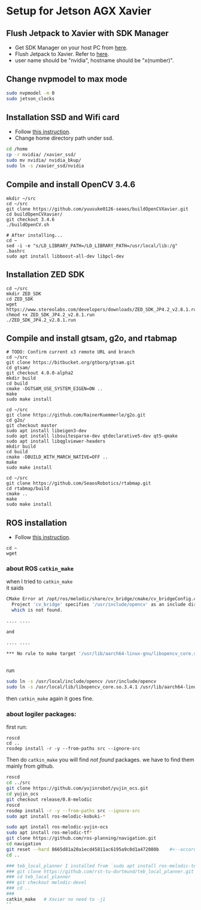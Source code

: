 # Setup for Jetson AGX Xavier

## Flush Jetpack to Xavier with SDK Manager
- Get SDK Manager on your host PC from [here](https://developer.nvidia.com/embedded/downloads).
- Flush Jetpack to Xavier. Refer to [here](https://docs.nvidia.com/sdk-manager/install-with-sdkm-jetson/index.html).
- user name should be "nvidia", hostname should be "x(number)".

## Change nvpmodel to max mode
```bash
sudo nvpmodel -m 0
sudo jetson_clocks
```

## Installation SSD and Wifi card
- Follow [this instruction](https://medium.com/@ramin.nabati/installing-an-nvme-ssd-drive-on-nvidia-jetson-xavier-37183c948978).
- Change home directory path under ssd.
```bash
cd /home
cp -r nvidia/ /xavier_ssd/
sudo mv nvidia/ nvidia_bkup/
sudo ln -s /xavier_ssd/nvidia
```

## Compile and install OpenCV 3.4.6
```
mkdir ~/src
cd ~/src
git clone https://github.com/yuusuke0126-seaos/buildOpenCVXavier.git
cd buildOpenCVXavier/
git checkout 3.4.6
./buildOpenCV.sh

# After installing...
cd ~
sed -i -e "s/LD_LIBRARY_PATH=/LD_LIBRARY_PATH=/usr/local/lib:/g" .bashrc
sudo apt install libboost-all-dev libpcl-dev
```

## Installation ZED SDK
```
cd ~/src
mkdir ZED_SDK
cd ZED_SDK
wget https://www.stereolabs.com/developers/downloads/ZED_SDK_JP4.2_v2.8.1.run
chmod +x ZED_SDK_JP4.2_v2.8.1.run
./ZED_SDK_JP4.2_v2.8.1.run
```

## Compile and install gtsam, g2o, and rtabmap
```
# TODO: Confirm current x3 remote URL and branch
cd ~/src
git clone https://bitbucket.org/gtborg/gtsam.git
cd gtsam/
git checkout 4.0.0-alpha2
mkdir build
cd build
cmake -DGTSAM_USE_SYSTEM_EIGEN=ON ..
make
sudo make install

cd ~/src
git clone https://github.com/RainerKuemmerle/g2o.git
cd g2o/
git checkout master
sudo apt install libeigen3-dev
sudo apt install libsuitesparse-dev qtdeclarative5-dev qt5-qmake
sudo apt install libqglviewer-headers
mkdir build
cd build
cmake -DBUILD_WITH_MARCH_NATIVE=OFF ..
make
sudo make install

cd ~/src
git clone https://github.com/SeaosRobotics/rtabmap.git
cd rtabmap/build
cmake ..
make
sudo make install
```
## ROS installation
- Follow [this instruction](http://wiki.ros.org/melodic/Installation/Ubuntu).
```
cd ~
wget 
```


### about ROS `catkin_make`  

when I tried to `catkin_make`  
it saids   

```bash
CMake Error at /opt/ros/melodic/share/cv_bridge/cmake/cv_bridgeConfig.cmake:113 (message):
  Project 'cv_bridge' specifies '/usr/include/opencv' as an include dir,
  which is not found.

.... ....

and

.... ....

*** No rule to make target '/usr/lib/aarch64-linux-gnu/libopencv_core.so.3.2.0', needed by '/home/nvidia/catkin_ws/devel/lib/rtabmap_ros/rtabmap'.  Stop.
 
```

run  

```bash
sudo ln -s /usr/local/include/opencv /usr/include/opencv
sudo ln -s /usr/local/lib/libopencv_core.so.3.4.1 /usr/lib/aarch64-linux-gnu/libopencv_core.so.3.2.0
```

then `catkin_make` again it goes fine.  

### about logiler packages:  

first run:  

```
roscd
cd ..
rosdep install -r -y --from-paths src --ignore-src
```

Then do `catkin_make` you will find _not found_ packages. we have to find them mainly from github.  


```bash
roscd
cd ../src
git clone https://github.com/yujinrobot/yujin_ocs.git
cd yujin_ocs
git checkout release/0.8-melodic
roscd
rosdep install -r -y --from-paths src --ignore-src
sudo apt install ros-melodic-kobuki-*

sudo apt install ros-melodic-yujin-ocs
sudo apt install ros-melodic-tf*
git clone https://github.com/ros-planning/navigation.git
cd navigation
git reset --hard 8665d81a20a1ecd45811ac6195a9c0d1a472080b    #<--according to https://github.com/paulbovbel/frontier_exploration/issues/38-->
cd ..

### teb_local_planner I installed from `sudo apt install ros-melodic-teb-local-planner` 
### git clone https://github.com/rst-tu-dortmund/teb_local_planner.git
### cd teb_local_planner
### git checkout melodic-devel
### cd ..
### 
catkin_make   # Xavier no need to -j1
``
